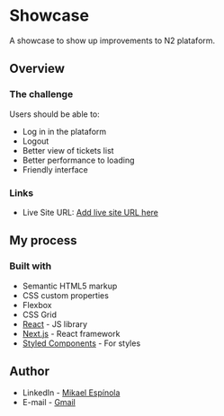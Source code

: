 # Showcase

A showcase to show up improvements to N2 plataform.

## Overview

### The challenge

Users should be able to:

- Log in in the plataform
- Logout
- Better view of tickets list
- Better performance to loading
- Friendly interface

### Links

- Live Site URL: [Add live site URL here](https://mikel-espinola.github.io/n2operacional)

## My process

### Built with

- Semantic HTML5 markup
- CSS custom properties
- Flexbox
- CSS Grid
- [React](https://reactjs.org/) - JS library
- [Next.js](https://nextjs.org/) - React framework
- [Styled Components](https://styled-components.com/) - For styles

## Author

- LinkedIn - [Mikael Espínola](https://www.linkedin.com/in/mikaelespinola)
- E-mail - [Gmail](mailto:mikaelespinolaa@gmail.com)
